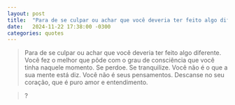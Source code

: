 ```yaml
---
layout: post
title:  "Para de se culpar ou achar que você deveria ter feito algo diferente."
date:   2024-11-22 17:38:00 -0300
categories: quotes
---
```

>Para de se culpar ou achar que você deveria ter feito algo diferente. Você fez o melhor que pôde com o grau de consciência que você tinha naquele momento. Se perdoe. Se tranquilize. Você não é o que a sua mente está diz. Você não é seus pensamentos. Descanse no seu coração, que é puro amor e entendimento.

>?
